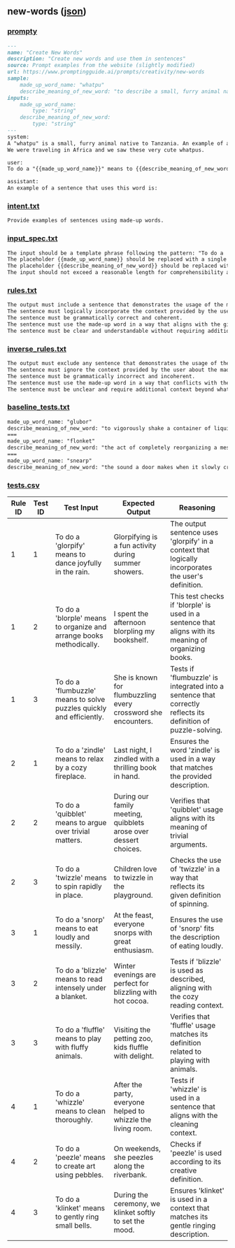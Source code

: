 ## new-words ([json](./new-words.report.json))


### [prompty](./new-words.prompty)

`````md
---
name: "Create New Words"
description: "Create new words and use them in sentences"
source: Prompt examples from the website (slightly modified)
url: https://www.promptingguide.ai/prompts/creativity/new-words
sample:
    made_up_word_name: "whatpu"
    describe_meaning_of_new_word: "to describe a small, furry animal native to Tanzania"
inputs:
    made_up_word_name:
        type: "string"
    describe_meaning_of_new_word:
        type: "string"
---
system:
A "whatpu" is a small, furry animal native to Tanzania. An example of a sentence that uses the word whatpu is:
We were traveling in Africa and we saw these very cute whatpus.

user:
To do a "{{made_up_word_name}}" means to {{describe_meaning_of_new_word}}.

assistant:
An example of a sentence that uses this word is:

`````


### [intent.txt](./new-words.intent.txt)

`````txt
Provide examples of sentences using made-up words.
`````


### [input_spec.txt](./new-words.input_spec.txt)

`````txt
The input should be a template phrase following the pattern: "To do a '{{made_up_word_name}}' means to {{describe_meaning_of_new_word}}."  
The placeholder {{made_up_word_name}} should be replaced with a single made-up word.  
The placeholder {{describe_meaning_of_new_word}} should be replaced with a description or definition, which can be a phrase or sentence.  
The input should not exceed a reasonable length for comprehensibility and clarity, typically one or two sentences.
`````


### [rules.txt](./new-words.rules.txt)

`````txt
The output must include a sentence that demonstrates the usage of the made-up word.  
The sentence must logically incorporate the context provided by the user about the made-up word's meaning.  
The sentence must be grammatically correct and coherent.  
The sentence must use the made-up word in a way that aligns with the given definition or description.  
The sentence must be clear and understandable without requiring additional context beyond what was provided.
`````


### [inverse_rules.txt](./new-words.inverse_rules.txt)

`````txt
The output must exclude any sentence that demonstrates the usage of the made-up word.  
The sentence must ignore the context provided by the user about the made-up word's meaning.  
The sentence must be grammatically incorrect and incoherent.  
The sentence must use the made-up word in a way that conflicts with the given definition or description.  
The sentence must be unclear and require additional context beyond what was provided.
`````


### [baseline_tests.txt](./new-words.baseline_tests.txt)

`````txt
made_up_word_name: "glubor"
describe_meaning_of_new_word: "to vigorously shake a container of liquid to mix it thoroughly"
===
made_up_word_name: "flonket"
describe_meaning_of_new_word: "the act of completely reorganizing a messy space"
===
made_up_word_name: "snearp"
describe_meaning_of_new_word: "the sound a door makes when it slowly creaks open"
`````


### [tests.csv](./new-words.tests.csv)

|Rule ID|Test ID|Test Input|Expected Output|Reasoning|
|-|-|-|-|-|
|1|1|To do a 'glorpify' means to dance joyfully in the rain\.|Glorpifying is a fun activity during summer showers\.|The output sentence uses 'glorpify' in a context that logically incorporates the user's definition\.|
|1|2|To do a 'blorple' means to organize and arrange books methodically\.|I spent the afternoon blorpling my bookshelf\.|This test checks if 'blorple' is used in a sentence that aligns with its meaning of organizing books\.|
|1|3|To do a 'flumbuzzle' means to solve puzzles quickly and efficiently\.|She is known for flumbuzzling every crossword she encounters\.|Tests if 'flumbuzzle' is integrated into a sentence that correctly reflects its definition of puzzle\-solving\.|
|2|1|To do a 'zindle' means to relax by a cozy fireplace\.|Last night, I zindled with a thrilling book in hand\.|Ensures the word 'zindle' is used in a way that matches the provided description\.|
|2|2|To do a 'quibblet' means to argue over trivial matters\.|During our family meeting, quibblets arose over dessert choices\.|Verifies that 'quibblet' usage aligns with its meaning of trivial arguments\.|
|2|3|To do a 'twizzle' means to spin rapidly in place\.|Children love to twizzle in the playground\.|Checks the use of 'twizzle' in a way that reflects its given definition of spinning\.|
|3|1|To do a 'snorp' means to eat loudly and messily\.|At the feast, everyone snorps with great enthusiasm\.|Ensures the use of 'snorp' fits the description of eating loudly\.|
|3|2|To do a 'blizzle' means to read intensely under a blanket\.|Winter evenings are perfect for blizzling with hot cocoa\.|Tests if 'blizzle' is used as described, aligning with the cozy reading context\.|
|3|3|To do a 'fluffle' means to play with fluffy animals\.|Visiting the petting zoo, kids fluffle with delight\.|Verifies that 'fluffle' usage matches its definition related to playing with animals\.|
|4|1|To do a 'whizzle' means to clean thoroughly\.|After the party, everyone helped to whizzle the living room\.|Tests if 'whizzle' is used in a sentence that aligns with the cleaning context\.|
|4|2|To do a 'peezle' means to create art using pebbles\.|On weekends, she peezles along the riverbank\.|Checks if 'peezle' is used according to its creative definition\.|
|4|3|To do a 'klinket' means to gently ring small bells\.|During the ceremony, we klinket softly to set the mood\.|Ensures 'klinket' is used in a context that matches its gentle ringing description\.|